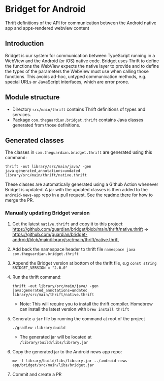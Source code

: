 # Bridget for Android
Thrift definitions of the API for communication between the Android native app and apps-rendered 
webview content

## Introduction

Bridget is our system for communication between TypeScript running in a WebView and the Android
(or iOS) native code. Bridget uses Thrift to define the functions the WebView expects the native
layer to provide and to define the types of the parameters the WebView must use when calling those
functions. This avoids ad-hoc, untyped communication methods, e.g. special URLs or JavaScript
interfaces, which are error prone.

## Module structure

* Directory `src/main/thrift` contains Thrift definitions of types and services.
* Package `com.theguardian.bridget.thrift` contains Java classes generated from those definitions.

## Generated classes

The classes in `com.theguardian.bridget.thrift` are generated using this command:

```shell
thrift -out library/src/main/java/ -gen java:generated_annotations=undated library/src/main/thrift/native.thrift
```

These classes are automatically generated using a Github Action whenever Bridget is updated. A jar
with the updated classes is then added to the `android-news-app` repo in a pull request. See the 
[readme there](https://github.com/guardian/android-news-app/blob/main/bridget/README.md#how-to-update-bridget-version) for how to merge the PR.

### Manually updating Bridget version

1. Get the latest `native.thrift` and copy it to this project: https://github.com/guardian/bridget/blob/main/thrift/native.thrift -> https://github.com/guardian/bridget-android/blob/main/library/src/main/thrift/native.thrift
2. Add back the namespace header to thrift file `namespace java com.theguardian.bridget.thrift`
3. Append the Bridget version at bottom of the thrift file, e.g `const string BRIDGET_VERSION = "2.0.0"`
4. Run the thrift command: 
   ```shell
   thrift -out library/src/main/java/ -gen java:generated_annotations=undated library/src/main/thrift/native.thrift
   ```
    - Note: This will require you to install the thrift compiler. Homebrew can install the latest 
      version with `brew install thrift`

5. Generate a `jar` file by running the command at root of the project 
   ```shell
   ./gradlew :library:build
   ```
    - The generated jar will be located at `/library/build/libs/library.jar` 

6. Copy the generated jar to the Android news app repo:
   ```shell
   mv -f library/build/libs/library.jar ../android-news-app/bridget/src/main/libs/bridget.jar
   ```

7. Commit and create a PR
